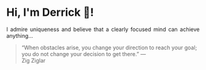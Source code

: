 # Hi, I'm Derrick 👋!
<p align="justify">I admire uniqueness and believe that a clearly focused mind can achieve anything...</p> 
<!-- #quote-start -->
<blockquote>&ldquo;When obstacles arise, you change your direction to reach your goal; you do not change your decision to get there.&rdquo; &mdash; <footer>Zig Ziglar</footer></blockquote>
<!-- #quote-end -->
